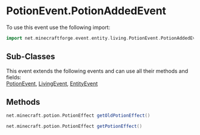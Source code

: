 # PotionEvent.PotionAddedEvent

To use this event use the following import:
```groovy
import net.minecraftforge.event.entity.living.PotionEvent.PotionAddedEvent
```

## Sub-Classes
This event extends the following events and can use all their methods and fields: <br>
[PotionEvent](potion_event.md), [LivingEvent](../living_event/living_event.md), [EntityEvent](../entity_event/entity_event.md)

## Methods
```groovy
net.minecraft.potion.PotionEffect getOldPotionEffect()
```

```groovy
net.minecraft.potion.PotionEffect getPotionEffect()
```
